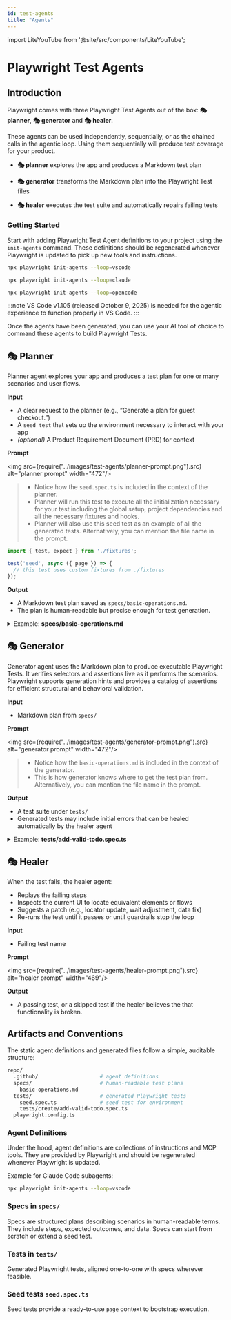 ```yaml
---
id: test-agents
title: "Agents"
---
```


import LiteYouTube from '@site/src/components/LiteYouTube';

# Playwright Test Agents

## Introduction

Playwright comes with three Playwright Test Agents out of the box: **🎭 planner**, **🎭 generator** and **🎭 healer**.

These agents can be used independently, sequentially, or as the chained calls in the agentic loop.
Using them sequentially will produce test coverage for your product.

* **🎭 planner** explores the app and produces a Markdown test plan

* **🎭 generator** transforms the Markdown plan into the Playwright Test files

* **🎭 healer** executes the test suite and automatically repairs failing tests

<LiteYouTube
  id="_AifxZGxwuk"
  title="Playwright 1.56 - Introducing Playwright Test Agents"
/>

### Getting Started

Start with adding Playwright Test Agent definitions to your project using
the `init-agents` command. These definitions should be regenerated whenever Playwright
is updated to pick up new tools and instructions.

```bash tab=bash-vscode
npx playwright init-agents --loop=vscode
```

```bash tab=bash-claude
npx playwright init-agents --loop=claude
```

```bash tab=bash-opencode
npx playwright init-agents --loop=opencode
```

:::note
VS Code v1.105 (released October 9, 2025) is needed for the agentic experience to function properly in VS Code.
:::

Once the agents have been generated, you can use your AI tool of choice to command these agents to build Playwright Tests. 


## 🎭 Planner

Planner agent explores your app and produces a test plan for one or many scenarios and user flows.

**Input**

* A clear request to the planner (e.g., “Generate a plan for guest checkout.”)
* A `seed test` that sets up the environment necessary to interact with your app
* *(optional)* A Product Requirement Document (PRD) for context

**Prompt**
  
<img src={require("../images/test-agents/planner-prompt.png").src} alt="planner prompt" width="472"/>

> - Notice how the `seed.spec.ts` is included in the context of the planner.
> - Planner will run this test to execute all the initialization necessary for your test including the global setup, project dependencies and all the necessary fixtures and hooks.
> - Planner will also use this seed test as an example of all the generated tests. Alternatively, you can mention the file name in the prompt.

```js title="Example: seed.spec.ts"
import { test, expect } from './fixtures';

test('seed', async ({ page }) => {
  // this test uses custom fixtures from ./fixtures
});
```

**Output**

* A Markdown test plan saved as `specs/basic-operations.md`.
* The plan is human-readable but precise enough for test generation.

<details>
<summary>Example: <b>specs/basic-operations.md</b></summary>

```markdown
# TodoMVC Application - Basic Operations Test Plan

## Application Overview

The TodoMVC application is a React-based todo list manager that demonstrates standard todo application functionality. The application provides comprehensive task management capabilities with a clean, intuitive interface. Key features include:

- **Task Management**: Add, edit, complete, and delete individual todos
- **Bulk Operations**: Mark all todos as complete/incomplete and clear all completed todos  
- **Filtering System**: View todos by All, Active, or Completed status with URL routing support
- **Real-time Counter**: Display of active (incomplete) todo count
- **Interactive UI**: Hover states, edit-in-place functionality, and responsive design
- **State Persistence**: Maintains state during session navigation

## Test Scenarios

### 1. Adding New Todos

**Seed:** `tests/seed.spec.ts`

#### 1.1 Add Valid Todo

**Steps:**
1. Click in the "What needs to be done?" input field
2. Type "Buy groceries"
3. Press Enter key

**Expected Results:**
- Todo appears in the list with unchecked checkbox
- Counter shows "1 item left"
- Input field is cleared and ready for next entry
- Todo list controls become visible (Mark all as complete checkbox)

#### 1.2 Add Multiple Todos
...
```
</details>

## 🎭 Generator

Generator agent uses the Markdown plan to produce executable Playwright Tests.
It verifies selectors and assertions live as it performs the scenarios. Playwright supports
generation hints and provides a catalog of assertions for efficient structural and
behavioral validation.

**Input**

* Markdown plan from `specs/`

**Prompt**

<img src={require("../images/test-agents/generator-prompt.png").src} alt="generator prompt" width="472"/>

> - Notice how the `basic-operations.md` is included in the context of the generator.
> - This is how generator knows where to get the test plan from. Alternatively, you can mention the file name in the prompt.

**Output**

* A test suite under `tests/`
* Generated tests may include initial errors that can be healed automatically by the healer agent

<details>
<summary>Example: <b>tests/add-valid-todo.spec.ts</b></summary>

```ts
// spec: specs/basic-operations.md
// seed: tests/seed.spec.ts

import { test, expect } from '../fixtures';

test.describe('Adding New Todos', () => {
  test('Add Valid Todo', async ({ page }) => {
    // 1. Click in the "What needs to be done?" input field
    const todoInput = page.getByRole('textbox', { name: 'What needs to be done?' });
    await todoInput.click();

    // 2. Type "Buy groceries"
    await todoInput.fill('Buy groceries');

    // 3. Press Enter key
    await todoInput.press('Enter');

    // Expected Results:
    // - Todo appears in the list with unchecked checkbox
    await expect(page.getByText('Buy groceries')).toBeVisible();
    const todoCheckbox = page.getByRole('checkbox', { name: 'Toggle Todo' });
    await expect(todoCheckbox).toBeVisible();
    await expect(todoCheckbox).not.toBeChecked();

    // - Counter shows "1 item left"
    await expect(page.getByText('1 item left')).toBeVisible();

    // - Input field is cleared and ready for next entry
    await expect(todoInput).toHaveValue('');
    await expect(todoInput).toBeFocused();

    // - Todo list controls become visible (Mark all as complete checkbox)
    await expect(page.getByRole('checkbox', { name: '❯Mark all as complete' })).toBeVisible();
  });
});
```
</details>

## 🎭 Healer

When the test fails, the healer agent:

* Replays the failing steps
* Inspects the current UI to locate equivalent elements or flows
* Suggests a patch (e.g., locator update, wait adjustment, data fix)
* Re-runs the test until it passes or until guardrails stop the loop

**Input**

* Failing test name

**Prompt**

<img src={require("../images/test-agents/healer-prompt.png").src} alt="healer prompt" width="469"/>

**Output**

* A passing test, or a skipped test if the healer believes the that functionality is broken.

## Artifacts and Conventions

The static agent definitions and generated files follow a simple, auditable structure:

```bash
repo/
  .github/                    # agent definitions
  specs/                      # human-readable test plans
    basic-operations.md
  tests/                      # generated Playwright tests
    seed.spec.ts              # seed test for environment
    tests/create/add-valid-todo.spec.ts
  playwright.config.ts
```

### Agent Definitions

Under the hood, agent definitions are collections of instructions and MCP tools. They are provided by
Playwright and should be regenerated whenever Playwright is updated.

Example for Claude Code subagents:

```bash
npx playwright init-agents --loop=vscode
```

### Specs in `specs/`

Specs are structured plans describing scenarios in human-readable terms. They include
steps, expected outcomes, and data. Specs can start from scratch or extend a seed test.

### Tests in `tests/`

Generated Playwright tests, aligned one-to-one with specs wherever feasible.

### Seed tests `seed.spec.ts`

Seed tests provide a ready-to-use `page` context to bootstrap execution.
